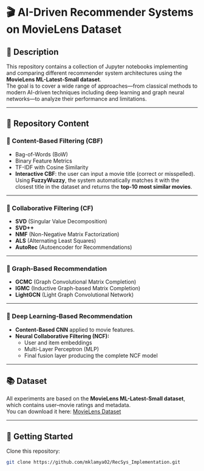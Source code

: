 # 🎬 AI-Driven Recommender Systems on MovieLens Dataset  

## 📝 Description  
This repository contains a collection of Jupyter notebooks implementing and comparing different recommender system architectures using the **MovieLens ML-Latest-Small dataset**.  
The goal is to cover a wide range of approaches—from classical methods to modern AI-driven techniques including deep learning and graph neural networks—to analyze their performance and limitations.  

---

## 📂 Repository Content  

### 🔹 Content-Based Filtering (CBF)  
- Bag-of-Words (BoW)  
- Binary Feature Metrics  
- TF-IDF with Cosine Similarity  
- **Interactive CBF**: the user can input a movie title (correct or misspelled). Using **FuzzyWuzzy**, the system automatically matches it with the closest title in the dataset and returns the **top-10 most similar movies**.  

---

### 🔹 Collaborative Filtering (CF)  
- **SVD** (Singular Value Decomposition)  
- **SVD++**  
- **NMF** (Non-Negative Matrix Factorization)  
- **ALS** (Alternating Least Squares)  
- **AutoRec** (Autoencoder for Recommendations)  

---

### 🔹 Graph-Based Recommendation  
- **GCMC** (Graph Convolutional Matrix Completion)  
- **IGMC** (Inductive Graph-based Matrix Completion)  
- **LightGCN** (Light Graph Convolutional Network)  

---

### 🔹 Deep Learning-Based Recommendation  
- **Content-Based CNN** applied to movie features.  
- **Neural Collaborative Filtering (NCF):**  
  - User and item embeddings  
  - Multi-Layer Perceptron (MLP)  
  - Final fusion layer producing the complete NCF model  

---

## 📚 Dataset  
All experiments are based on the **MovieLens ML-Latest-Small dataset**, which contains user–movie ratings and metadata.  
You can download it here: [MovieLens Dataset](https://grouplens.org/datasets/movielens/latest/)  

---

## 🚀 Getting Started  
 Clone this repository:  
   ```bash
   git clone https://github.com/mklamya02/RecSys_Implementation.git
